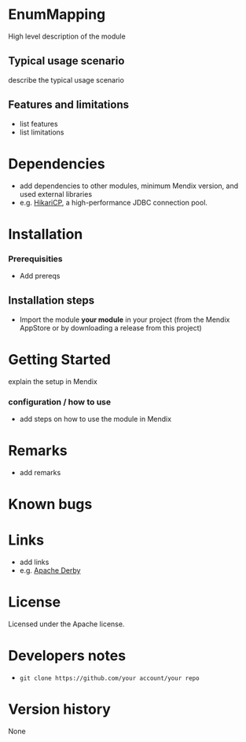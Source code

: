 # EnumMapping

High level description of the module

## Typical usage scenario
describe the typical usage scenario

## Features and limitations
* list features
* list limitations

# Dependencies
* add dependencies to other modules, minimum Mendix version, and used external libraries 
* e.g. [HikariCP](http://brettwooldridge.github.io/HikariCP/), a high-performance JDBC connection pool.

# Installation
### Prerequisities
* Add prereqs

## Installation steps
* Import the module **your module** in your project (from the Mendix AppStore or by downloading a release from this project)

# Getting Started
explain the setup in Mendix

### configuration / how to use
* add steps on how to use the module in Mendix

# Remarks
* add remarks

# Known bugs

# Links 
* add links
* e.g. [Apache Derby](http://db.apache.org/derby/derby_downloads.html)

# License
Licensed under the Apache license.

# Developers notes
* `git clone https://github.com/your account/your repo`

# Version history
None